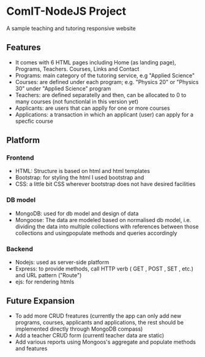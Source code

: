 # ComIT-NodeJS Project
A sample teaching and tutoring responsive website
## Features
* It comes with 6 HTML pages including Home (as landing page), Programs, Teachers. Courses, Links and Contact
* Programs: main category of the tutoring service, e.g "Applied Science"
* Courses: are defined under each program; e.g. "Physics 20" or "Physics 30" under "Applied Science" program
* Teachers: are defined separatelly and then, can be allocated to 0 to many courses (not functionlal in this version yet)
* Applicants: are users that can applly for one or more courses 
* Applications: a transaction in which an applicant (user) can apply for a specfic course 
## Platform
### Frontend
* HTML: Structure is based on html and html templates
* Bootstrap: for styling the html I used bootstrap and 
* CSS: a little bit CSS wherever bootstrap does not have desired facilities 

### DB model
* MongoDB: used for db model and design of data
* Mongoose:  The data are modeled based on normalised db model, i.e. dividing the data into multiple collections with references between those collections and usingpopulate methods and queries accordingly

### Backend
* Nodejs: used as server-side platform
* Express: to provide methods, call HTTP verb ( GET , POST , SET , etc.) and URL pattern ("Route")
* ejs: for rendering htmls 

## Future Expansion
* To add more CRUD freatures (currently the app can only add new programs, courses, applicants and applications, the rest should be implemented directly through MongoDB compass)
* Add a teacher CRUD form (currentl teacher data are static)
* Add various reports using Mongoos's aggregate and populate methods and features 
